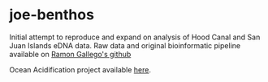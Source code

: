 # joe-benthos
Initial attempt to reproduce and expand on analysis of Hood Canal and San Juan Islands eDNA data. Raw data and original bioinformatic pipeline available on [Ramon Gallego's github](https://github.com/ramongallego/Harmful.Algae.eDNA)

Ocean Acidification project available [here](https://github.com/ramongallego/eDNA.and.Ocean.Acidification.Gallego.et.al.2020).
